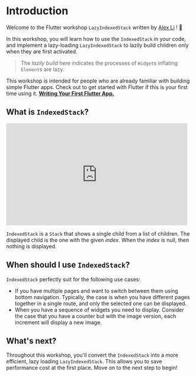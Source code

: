 # Introduction

Welcome to the Flutter workshop `LazyIndexedStack`
written by [Alex Li](https://github.com/AlexV525) ! 💙

In this workshop, you will learn how to use the `IndexedStack` in your code,
and implement a lazy-loading `LazyIndexedStack` to lazily build children
only when they are first activated.

> The _lazily build_ here indicates the processes of `Widget`s inflating `Element`s are lazy.

This workshop is intended for people who are already
familiar with building simple Flutter apps.
Check out to get started with Flutter if this is your first time using it.
**[Writing Your First Flutter App.](https://flutter.dev/docs/get-started/codelab)**

## What is `IndexedStack`?

<iframe
style="width: 97%; aspect-ratio: 16/9;"
src="https://www.youtube.com/embed/_O0PPD1Xfbk"
title="IndexedStack (Flutter Widget of the Week)"
frameborder="0"
allow="accelerometer; clipboard-write; encrypted-media; gyroscope; picture-in-picture"
allowfullscreen>
</iframe>

`IndexedStack` is a `Stack` that
shows a single child from a list of children.
The displayed child is the one with the given _index_.
When the _index_ is null, then nothing is displayed.

## When should I use `IndexedStack`?

`IndexedStack` perfectly suit for the following use cases:

- If you have multiple pages and want to switch between them
  using bottom navigation.
  Typically, the case is when you have different pages together
  in a single route, and only the selected one can be displayed.
- When you have a sequence of widgets you need to display.
  Consider the case that you have a counter but with the image version,
  each increment will display a new image.

## What's next?

Throughout this workshop, you'll convert the `IndexedStack`
into a more efficient, lazy loading `LazyIndexedStack`.
This allows you to save performance cost at the first place.
Move on to the next step to begin!